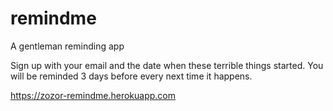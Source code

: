 remindme
========
A gentleman reminding app

Sign up with your email and the date when these terrible things started.
You will be reminded 3 days before every next time it happens.

https://zozor-remindme.herokuapp.com
